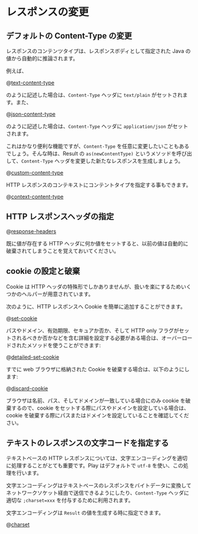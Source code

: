 <!--- Copyright (C) 2009-2015 Typesafe Inc. <http://www.typesafe.com> -->
<!--
# Manipulating the response
-->
# レスポンスの変更

<!--
## Changing the default Content-Type
-->
## デフォルトの Content-Type の変更

<!--
The result content type is automatically inferred from the Java value you specify as body.
-->
レスポンスのコンテンツタイプは、レスポンスボディとして指定された Java の値から自動的に推論されます。

<!--
For example:
-->
例えば、

@[text-content-type](code/javaguide/http/JavaResponse.java)

<!--
Will automatically set the `Content-Type` header to `text/plain`, while:
-->
のように記述した場合は、`Content-Type` ヘッダに `text/plain` がセットされます。また、

@[json-content-type](code/javaguide/http/JavaResponse.java)

<!--
will set the `Content-Type` header to `application/json`.
-->
のように記述した場合は、`Content-Type` ヘッダに `application/json` がセットされます。

<!--
This is pretty useful, but sometimes you want to change it. Just use the `as(newContentType)` method on a result to create a new similar result with a different `Content-Type` header:
-->
これはかなり便利な機能ですが、`Content-Type` を任意に変更したいこともあるでしょう。そんな時は、Result の `as(newContentType)` というメソッドを呼び出して、`Content-Type` ヘッダを変更した新たなレスポンスを生成しましょう。

@[custom-content-type](code/javaguide/http/JavaResponse.java)

<!--
You can also set the content type on the HTTP response context:
-->
HTTP レスポンスのコンテキストにコンテントタイプを指定する事もできます。

@[context-content-type](code/javaguide/http/JavaResponse.java)

<!--
## Setting HTTP response headers
-->
## HTTP レスポンスヘッダの指定

@[response-headers](code/javaguide/http/JavaResponse.java)

<!--
Note that setting an HTTP header will automatically discard any previous value.
-->
既に値が存在する HTTP ヘッダに何か値をセットすると、以前の値は自動的に破棄されてしまうことを覚えておいてください。

<!--
## Setting and discarding cookies
-->
## cookie の設定と破棄

<!--
Cookies are just a special form of HTTP headers, but Play provides a set of helpers to make it easier.
-->
Cookie は HTTP ヘッダの特殊形でしかありませんが、扱いを楽にするためいくつかのヘルパーが用意されています。

<!--
You can easily add a Cookie to the HTTP response:
-->
次のように、HTTP レスポンスへ Cookie を簡単に追加することができます。

@[set-cookie](code/javaguide/http/JavaResponse.java)

<!--
If you need to set more details, including the path, domain, expiry, whether it's secure, and whether the HTTP only flag should be set, you can do this with the overloaded methods:
-->
パスやドメイン、有効期限、セキュアか否か、そして HTTP only フラグがセットされるべきか否かなどを含む詳細を設定する必要がある場合は、オーバーロードされたメソッドを使うことができます:

@[detailed-set-cookie](code/javaguide/http/JavaResponse.java)

<!--
To discard a Cookie previously stored on the web browser:
-->
すでに web ブラウザに格納された Cookie を破棄する場合は、以下のようにします:

@[discard-cookie](code/javaguide/http/JavaResponse.java)

<!--
If you set a path or domain when setting the cookie, make sure that you set the same path or domain when discarding the cookie, as the browser will only discard it if the name, path and domain match.
-->
ブラウザは名前、パス、そしてドメインが一致している場合にのみ cookie を破棄するので、cookie をセットする際にパスやドメインを設定している場合は、cookie を破棄する際にパスまたはドメインを設定していることを確認してください。

<!--
## Specifying the character encoding for text results
-->
## テキストのレスポンスの文字コードを指定する

<!--
For a text-based HTTP response it is very important to handle the character encoding correctly. Play handles that for you and uses `utf-8` by default.
-->
テキストベースの HTTP レスポンスについては、文字エンコーディングを適切に処理することがとても重要です。Play はデフォルトで `utf-8` を使い、この処理を行います。

<!--
The encoding is used to both convert the text response to the corresponding bytes to send over the network socket, and to add the proper `;charset=xxx` extension to the `Content-Type` header.
-->
文字エンコーディングはテキストベースのレスポンスをバイトデータに変換してネットワークソケット経由で送信できるようにしたり、`Content-Type` ヘッダに適切な `;charset=xxx` を付与するために利用されます。

<!--
The encoding can be specified when you are generating the `Result` value:
-->
文字エンコーディングは `Result` の値を生成する時に指定できます。

@[charset](code/javaguide/http/JavaResponse.java)
